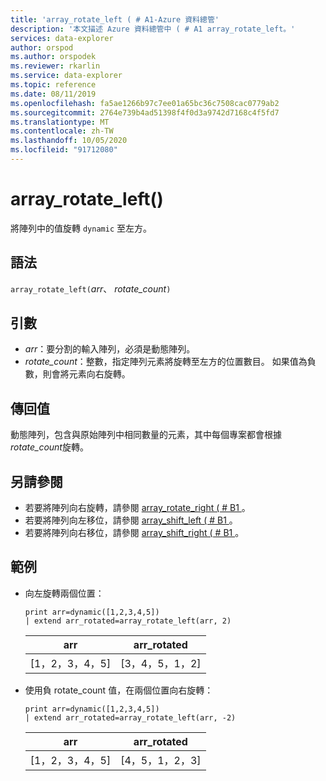```yaml
---
title: 'array_rotate_left ( # A1-Azure 資料總管'
description: '本文描述 Azure 資料總管中 ( # A1 array_rotate_left。'
services: data-explorer
author: orspod
ms.author: orspodek
ms.reviewer: rkarlin
ms.service: data-explorer
ms.topic: reference
ms.date: 08/11/2019
ms.openlocfilehash: fa5ae1266b97c7ee01a65bc36c7508cac0779ab2
ms.sourcegitcommit: 2764e739b4ad51398f4f0d3a9742d7168c4f5fd7
ms.translationtype: MT
ms.contentlocale: zh-TW
ms.lasthandoff: 10/05/2020
ms.locfileid: "91712080"
---
```

# <a name="array_rotate_left"></a>array_rotate_left()

將陣列中的值旋轉 `dynamic` 至左方。

## <a name="syntax"></a>語法

`array_rotate_left(`*arr*、 *rotate_count*`)`

## <a name="arguments"></a>引數

* *arr*：要分割的輸入陣列，必須是動態陣列。
* *rotate_count*：整數，指定陣列元素將旋轉至左方的位置數目。 如果值為負數，則會將元素向右旋轉。

## <a name="returns"></a>傳回值

動態陣列，包含與原始陣列中相同數量的元素，其中每個專案都會根據 *rotate_count*旋轉。

## <a name="see-also"></a>另請參閱

* 若要將陣列向右旋轉，請參閱 [array_rotate_right ( # B1 ](array_rotate_rightfunction.md)。
* 若要將陣列向左移位，請參閱 [array_shift_left ( # B1 ](array_shift_leftfunction.md)。
* 若要將陣列向右移位，請參閱 [array_shift_right ( # B1 ](array_shift_rightfunction.md)。

## <a name="examples"></a>範例

* 向左旋轉兩個位置：

    <!-- csl: https://help.kusto.windows.net:443/Samples -->
    ```kusto
    print arr=dynamic([1,2,3,4,5]) 
    | extend arr_rotated=array_rotate_left(arr, 2)
    ```
    
    |arr|arr_rotated|
    |---|---|
    |[1，2，3，4，5]|[3，4，5，1，2]|

* 使用負 rotate_count 值，在兩個位置向右旋轉：

    <!-- csl: https://help.kusto.windows.net:443/Samples -->
    ```kusto
    print arr=dynamic([1,2,3,4,5]) 
    | extend arr_rotated=array_rotate_left(arr, -2)
    ```
    
    |arr|arr_rotated|
    |---|---|
    |[1，2，3，4，5]|[4，5，1，2，3]|
